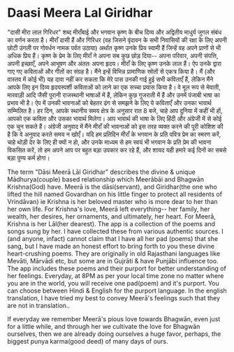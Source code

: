 # Daasi Meera Lal Giridhar
"दासी मीरा लाल गिरिधर" शब्द मीराँबाई और भगवान कृष्ण के बीच दिव्य और अद्वितीय माधुर्य जुगल संबंध का वर्णन करता है। मीराँ दासी हैं और गिरिधर (वह जिसने वृंदावन के सभी निवासियों की रक्षा के लिए अपनी छोटी उंगली पर गोवर्धन नामक पर्वत उठाया) अर्थात कृष्ण उनके प्रिय स्वामी हैं जिन्हें वह अपने प्राणों से भी अधिक प्रिय हैं। कृष्ण के प्रेम के लिए मीराँ ने अपना सब कुछ छोड़ दिया-- अपना परिवार, अपनी संपत्ति, अपनी इच्छाएँ, अपने आभूषण और अंततः अपना हृदय। मीराँ के लिए कृष्ण उनके लाल हैं।
ऐप उनके द्वारा गाए गए कविताओं और गीतों का संग्रह है। मैंने इन्हें विभिन्न प्रामाणिक स्रोतों से एकत्र किया है। मैं (और वास्तव में कोई भी) यह दावा नहीं कर सकता कि मेरे पास उनकी गाई हुई सभी कविताएँ हैं, लेकिन मैंने आपके लिए इन दिव्य हृदयस्पर्शी कविताओं को लाने का एक सच्चा प्रयास किया है। वे मूल रूप से मेवाती, मारवाड़ी आदि जैसी पुरानी राजस्थानी भाषाओं में हैं, लेकिन कुछ गुजराती में हैं और उनमें पंजाबी भाषा का प्रभाव भी है। ऐप में उनकी भावनाओं को बेहतर ढंग से समझने के लिए ये कविताएँ और उनका भावार्थ सम्मिलित है। हर दिन, आपके स्थानीय समय क्षेत्र के अनुसार रात 8 बजे, चाहे आप दुनिया में कहीं भी हों, आपको एक कविता और उसका भावार्थ मिलेगा। आप भावार्थ की भाषा के लिए हिंदी और अंग्रेजी में से कोई एक चुन सकते हैं। अंग्रेजी अनुवाद में मैंने मीराँ की भावनाओं को इस तरह व्यक्त करने की पूरी कोशिश की है कि वे अनुवाद करते समय न खोएँ।
यदि हम प्रतिदिन मीराँ के भगवान के प्रति पवित्र प्रेम का स्मरण करें, चाहे थोड़ी देर के लिए ही क्यों न हो, और उनके माध्यम से हम स्वयं भी भगवान के प्रति प्रेम की भावना विकसित करें, तो हम अपने आप पर बहुत बड़ा उपकार कर रहे हैं, और शायद यही हमारे कई दिनों का सबसे बड़ा पुण्य कर्म होगा।

The term "Dāsi Meerā Lāl Giridhar" describes the divine & unique Mādhurya(couple) based relationship which Meerābāi and Bhagwān Krishna(God) have. Meerā is the dāsi(servant), and Giridhar(the one who lifted the hill named Govardhan on his little finger to protect all residents of Vrindāvan) ie Krishna is her beloved master who is more dear to her than her own life. For Krishna's love, Meerā left everything-- her family, her wealth, her desires, her ornaments, and ultimately, her heart. For Meerā, Krishna is her Lāl(her dearest). 
The app is a collection of the poems and songs sung by her. I have collected these from various authentic sources. I (and anyone, infact) cannot claim that I have all her pad (poems) that she sang, but I have made an honest effort to bring forth to you these divine heart-crushing poems. They are originally in old Rajasthani languages like Mevāti, Mārvādi etc, but some are in Gujrāti & have Punjābi influence too. 
The app includes these poems and their purport for better understanding of her feelings. Everyday, at 8PM as per your local time zone no matter where you are in the world, you will receive one pad(poem) and it's purport. You can choose between Hindi & English for the purport language. In the english translation, I have tried my best to convey Meerā's feelings such that they are not in translation..

If everyday we remember Meerā's pious love towards Bhagwān, even just for a little while, and through her we cultivate the love for Bhagwān ourselves, then we are already doing ourselves a huge favor, perhaps, the biggest punya karma(good deed) of many days of ours.
